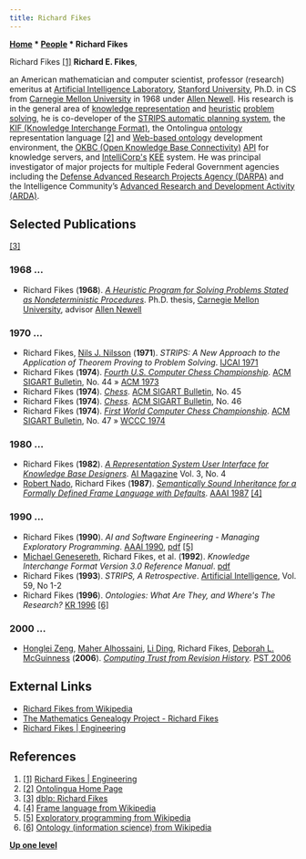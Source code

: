 ```yaml
---
title: Richard Fikes
---
```

**[Home](Home "Home") \* [People](People "People") \* Richard Fikes**



 [](https://engineering.stanford.edu/people/richard-fikes) Richard Fikes <a id="cite-note-1" href="#cite-ref-1">[1]</a> 
**Richard E. Fikes**,  

an American mathematician and computer scientist, professor (research) emeritus at [Artificial Intelligence Laboratory](https://en.wikipedia.org/wiki/Stanford_Artificial_Intelligence_Laboratory#Stanford_Artificial_Intelligence_Laboratory), [Stanford University](Stanford_University "Stanford University"), Ph.D. in CS from [Carnegie Mellon University](Carnegie_Mellon_University "Carnegie Mellon University") in 1968 under [Allen Newell](Allen_Newell "Allen Newell"). 
His research is in the general area of [knowledge representation](https://en.wikipedia.org/wiki/Knowledge_representation_and_reasoning) and [heuristic](https://en.wikipedia.org/wiki/Heuristic) [problem solving](https://en.wikipedia.org/wiki/Problem_solving#Computer_Science_and_Algorithmics), he is co-developer of the [STRIPS automatic planning system](https://en.wikipedia.org/wiki/STRIPS), the [KIF (Knowledge Interchange Format)](https://en.wikipedia.org/wiki/Knowledge_Interchange_Format), the Ontolingua [ontology](https://en.wikipedia.org/wiki/Ontology_%28information_science%29) representation language <a id="cite-note-2" href="#cite-ref-2">[2]</a> and [Web-based ontology](https://en.wikipedia.org/wiki/Web_Ontology_Language) development environment, the [OKBC (Open Knowledge Base Connectivity)](https://en.wikipedia.org/wiki/Open_Knowledge_Base_Connectivity) [API](https://en.wikipedia.org/wiki/Application_programming_interface) for knowledge servers, and [IntelliCorp's](https://en.wikipedia.org/wiki/IntelliCorp_%28software%29) [KEE](https://en.wikipedia.org/wiki/Knowledge_Engineering_Environment) system. 
He was principal investigator of major projects for multiple Federal Government agencies including the [Defense Advanced Research Projects Agency (DARPA)](https://en.wikipedia.org/wiki/DARPA) and the Intelligence Community’s [Advanced Research and Development Activity (ARDA)](https://en.wikipedia.org/wiki/Disruptive_Technology_Office). 



## Selected Publications


<a id="cite-note-3" href="#cite-ref-3">[3]</a>



### 1968 ...


* Richard Fikes (**1968**). *[A Heuristic Program for Solving Problems Stated as Nondeterministic Procedures](https://apps.dtic.mil/docs/citations/AD0688604)*. Ph.D. thesis, [Carnegie Mellon University](Carnegie_Mellon_University "Carnegie Mellon University"), advisor [Allen Newell](Allen_Newell "Allen Newell")


### 1970 ...


* Richard Fikes, [Nils J. Nilsson](Mathematician#NilsNilsson "Mathematician") (**1971**). *STRIPS: A New Approach to the Application of Theorem Proving to Problem Solving*. [IJCAI 1971](Conferences#IJCAI "Conferences")
* Richard Fikes (**1974**). *[Fourth U.S. Computer Chess Championship](https://dl.acm.org/citation.cfm?id=1045183.1045188&coll=DL&dl=GUIDE)*. [ACM SIGART Bulletin](ACM#SIG "ACM"), No. 44 » [ACM 1973](ACM_1973 "ACM 1973")
* Richard Fikes (**1974**). *[Chess](https://dl.acm.org/citation.cfm?id=1045224)*. [ACM SIGART Bulletin](ACM#SIG "ACM"), No. 45
* Richard Fikes (**1974**). *[Chess](https://dl.acm.org/citation.cfm?id=1056794)*. [ACM SIGART Bulletin](ACM#SIG "ACM"), No. 46
* Richard Fikes (**1974**). *[First World Computer Chess Championship](https://dl.acm.org/citation.cfm?id=1045192&dl=ACM&coll=DL)*. [ACM SIGART Bulletin](ACM#SIG "ACM"), No. 47 » [WCCC 1974](WCCC_1974 "WCCC 1974")


### 1980 ...


* Richard Fikes (**1982**). *[A Representation System User Interface for Knowledge Base Designers](https://www.aaai.org/ojs/index.php/aimagazine/article/view/379)*. [AI Magazine](https://en.wikipedia.org/wiki/AI_Magazine) Vol. 3, No. 4
* [Robert Nado](index.php?title=Robert_Nado&action=edit&redlink=1 "Robert Nado (page does not exist)"), Richard Fikes (**1987**). *[Semantically Sound Inheritance for a Formally Defined Frame Language with Defaults](https://dl.acm.org/citation.cfm?id=1863776)*. [AAAI 1987](Conferences#AAAI-87 "Conferences") <a id="cite-note-4" href="#cite-ref-4">[4]</a>


### 1990 ...


* Richard Fikes (**1990**). *AI and Software Engineering - Managing Exploratory Programming*. [AAAI 1990](Conferences#AAAI-90 "Conferences"), [pdf](http://www.aaai.org/Papers/AAAI/1990/AAAI90-167.pdf) <a id="cite-note-5" href="#cite-ref-5">[5]</a>
* [Michael Genesereth](Michael_Genesereth "Michael Genesereth"), Richard Fikes, et al. (**1992**). *Knowledge Interchange Format Version 3.0 Reference Manual*. [pdf](http://logic.stanford.edu/publications/genesereth/kif.pdf)
* Richard Fikes (**1993**). *STRIPS, A Retrospective*. [Artificial Intelligence](https://en.wikipedia.org/wiki/Artificial_Intelligence_%28journal%29), Vol. 59, No 1-2
* Richard Fikes (**1996**). *Ontologies: What Are They, and Where's The Research?* [KR 1996](https://dblp.uni-trier.de/db/conf/kr/kr96.html) <a id="cite-note-6" href="#cite-ref-6">[6]</a>


### 2000 ...


* [Honglei Zeng](https://dblp.uni-trier.de/pers/hd/z/Zeng:Honglei), [Maher Alhossaini](https://dblp.uni-trier.de/pers/hd/a/Alhossaini:Maher_A=.html), [Li Ding](https://dblp.uni-trier.de/pers/hd/d/Ding_0001:Li), Richard Fikes, [Deborah L. McGuinness](https://dblp.uni-trier.de/pers/hd/m/McGuinness:Deborah_L=) (**2006**). *[Computing Trust from Revision History](https://ebiquity.umbc.edu/paper/html/id/320/Computing-Trust-from-Revision-History)*. [PST 2006](https://dblp.uni-trier.de/db/conf/pst/pst2006.html)


## External Links


* [Richard Fikes from Wikipedia](https://en.wikipedia.org/wiki/Richard_Fikes)
* [The Mathematics Genealogy Project - Richard Fikes](https://genealogy.math.ndsu.nodak.edu/id.php?id=71098)
* [Richard Fikes | Engineering](https://engineering.stanford.edu/people/richard-fikes)


## References


1. <a id="cite-ref-1" href="#cite-note-1">[1]</a> [Richard Fikes | Engineering](https://engineering.stanford.edu/people/richard-fikes)
2. <a id="cite-ref-2" href="#cite-note-2">[2]</a> [Ontolingua Home Page](http://www.ksl.stanford.edu/software/ontolingua/)
3. <a id="cite-ref-3" href="#cite-note-3">[3]</a> [dblp: Richard Fikes](https://dblp.uni-trier.de/pers/hd/f/Fikes:Richard.html)
4. <a id="cite-ref-4" href="#cite-note-4">[4]</a> [Frame language from Wikipedia](https://en.wikipedia.org/wiki/Frame_language)
5. <a id="cite-ref-5" href="#cite-note-5">[5]</a> [Exploratory programming from Wikipedia](https://en.wikipedia.org/wiki/Exploratory_programming)
6. <a id="cite-ref-6" href="#cite-note-6">[6]</a> [Ontology (information science) from Wikipedia](https://en.wikipedia.org/wiki/Ontology_(information_science))

**[Up one level](People "People")**







 
